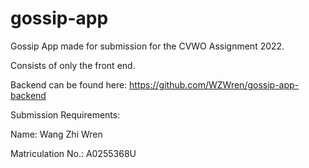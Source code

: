 # gossip-app
Gossip App made for submission for the CVWO Assignment 2022.

Consists of only the front end. 

Backend can be found here: https://github.com/WZWren/gossip-app-backend

Submission Requirements:

Name: Wang Zhi Wren

Matriculation No.: A0255368U
